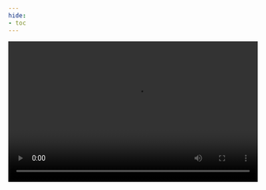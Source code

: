 ```yaml
---
hide:
- toc
---
```


<center><video style="position: relative; z-index: 1; width: 100%; aspect-ratio: 16 / 9;" autoplay>
    <source src="../assets/Part3.mp4" type="video/mp4">
</video></center>


<h1 style="font-size:0"></h1>
